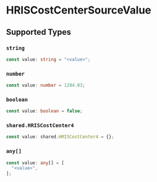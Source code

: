 # HRISCostCenterSourceValue


## Supported Types

### `string`

```typescript
const value: string = "<value>";
```

### `number`

```typescript
const value: number = 1284.03;
```

### `boolean`

```typescript
const value: boolean = false;
```

### `shared.HRISCostCenter4`

```typescript
const value: shared.HRISCostCenter4 = {};
```

### `any[]`

```typescript
const value: any[] = [
  "<value>",
];
```

